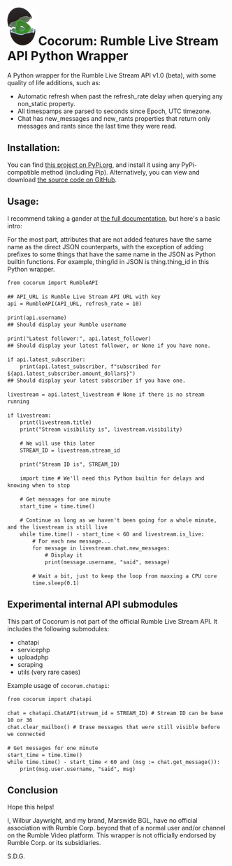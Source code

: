 <h1><img src="https://raw.githubusercontent.com/thelabcat/cocorum/main/src/docs/assets/cocorum_icon.png" alt="" width="64"/> Cocorum: Rumble Live Stream API Python Wrapper</h1>

A Python wrapper for the Rumble Live Stream API v1.0 (beta), with some quality of life additions, such as:

- Automatic refresh when past the refresh_rate delay when querying any non_static property.
- All timespamps are parsed to seconds since Epoch, UTC timezone.
- Chat has new_messages and new_rants properties that return only messages and rants since the last time they were read.

## Installation:
You can find [this project on PyPi.org](https://pypi.org/project/cocorum/), and install it using any PyPi-compatible method (including Pip). Alternatively, you can view and download [the source code on GitHub](https://github.com/thelabcat/cocorum).

## Usage:

I recommend taking a gander at [the full documentation](https://thelabcat.github.io/cocorum/), but here's a basic intro:

For the most part, attributes that are not added features have the same name as the direct JSON counterparts, with the exception of adding prefixes to some things that have the same name in the JSON as Python builtin functions. For example, thing/id in JSON is thing.thing_id in this Python wrapper.

```
from cocorum import RumbleAPI

## API_URL is Rumble Live Stream API URL with key
api = RumbleAPI(API_URL, refresh_rate = 10)

print(api.username)
## Should display your Rumble username

print("Latest follower:", api.latest_follower)
## Should display your latest follower, or None if you have none.

if api.latest_subscriber:
    print(api.latest_subscriber, f"subscribed for ${api.latest_subscriber.amount_dollars}")
## Should display your latest subscriber if you have one.

livestream = api.latest_livestream # None if there is no stream running

if livestream:
    print(livestream.title)
    print("Stream visibility is", livestream.visibility)

    # We will use this later
    STREAM_ID = livestream.stream_id

    print("Stream ID is", STREAM_ID)
    
    import time # We'll need this Python builtin for delays and knowing when to stop 

    # Get messages for one minute
    start_time = time.time()

    # Continue as long as we haven't been going for a whole minute, and the livestream is still live
    while time.time() - start_time < 60 and livestream.is_live:
        # For each new message...
        for message in livestream.chat.new_messages:
            # Display it
            print(message.username, "said", message)

        # Wait a bit, just to keep the loop from maxxing a CPU core
        time.sleep(0.1)
```

## Experimental internal API submodules
This part of Cocorum is not part of the official Rumble Live Stream API. It includes the following submodules:
- chatapi
- servicephp
- uploadphp
- scraping
- utils (very rare cases)

Example usage of `cocorum.chatapi`:
```
from cocorum import chatapi

chat = chatapi.ChatAPI(stream_id = STREAM_ID) # Stream ID can be base 10 or 36
chat.clear_mailbox() # Erase messages that were still visible before we connected

# Get messages for one minute
start_time = time.time()
while time.time() - start_time < 60 and (msg := chat.get_message()):
    print(msg.user.username, "said", msg)
```

## Conclusion
Hope this helps!

I, Wilbur Jaywright, and my brand, Marswide BGL, have no official association with Rumble Corp. beyond that of a normal user and/or channel on the Rumble Video platform. This wrapper is not officially endorsed by Rumble Corp. or its subsidiaries.

S.D.G.
